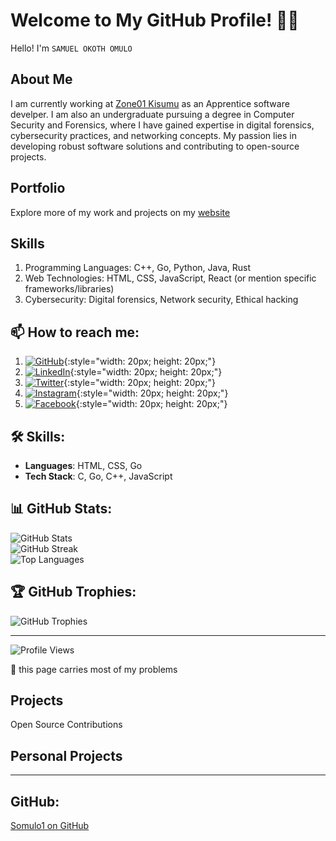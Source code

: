 # Welcome to My GitHub Profile! 👨‍💻
Hello! I'm `SAMUEL OKOTH OMULO`

## About Me

I am currently working at <a href="https://learn.zone01kisumu.ke">Zone01 Kisumu</a> as an Apprentice software develper. I am also an undergraduate pursuing a degree in Computer Security and Forensics, where I have gained expertise in digital forensics, cybersecurity practices, and networking concepts. My passion lies in developing robust software solutions and contributing to open-source projects.

## Portfolio

Explore more of my work and projects on my <a href="https://somulo1.github.io">website</a>

## Skills

   1.  Programming Languages: C++, Go, Python, Java, Rust
   2. Web Technologies: HTML, CSS, JavaScript, React (or mention specific frameworks/libraries)
   3. Cybersecurity: Digital forensics, Network security, Ethical hacking
## 📫 How to reach me:

1. [![GitHub](https://cdn.jsdelivr.net/npm/simple-icons@3.0.1/icons/github.svg)](https://github.com/somulo1){:style="width: 20px; height: 20px;"}
2. [![LinkedIn](https://cdn.jsdelivr.net/npm/simple-icons@3.0.1/icons/linkedin.svg)](https://www.linkedin.com/in/samuel-omulo-634694261){:style="width: 20px; height: 20px;"}
3. [![Twitter](https://cdn.jsdelivr.net/npm/simple-icons@3.0.1/icons/twitter.svg)](https://twitter.com/@jnr_omulo){:style="width: 20px; height: 20px;"}
4. [![Instagram](https://cdn.jsdelivr.net/npm/simple-icons@3.0.1/icons/instagram.svg)](https://instagram.com/your-instagram-handle){:style="width: 20px; height: 20px;"}
5. [![Facebook](https://cdn.jsdelivr.net/npm/simple-icons@3.0.1/icons/facebook.svg)](https://facebook.com/omulojnr){:style="width: 20px; height: 20px;"}


## 🛠️ Skills:

- **Languages**: HTML, CSS, Go
- **Tech Stack**: C, Go, C++, JavaScript

## 📊 GitHub Stats:

![GitHub Stats](https://github-readme-stats.vercel.app/api?username=somulo1&theme=synthwave&hide_border=true&include_all_commits=true&count_private=true)<br/>
![GitHub Streak](https://github-readme-streak-stats.herokuapp.com/?user=somulo1&theme=synthwave&hide_border=true)<br/>
![Top Languages](https://github-readme-stats.vercel.app/api/top-langs/?username=somulo1&theme=synthwave&hide_border=true&include_all_commits=true&count_private=true&layout=compact)

## 🏆 GitHub Trophies:

![GitHub Trophies](https://github-profile-trophy.vercel.app/?username=somulo1&theme=radical&no-frame=false&no-bg=true&margin-w=4)

---

![Profile Views](https://visitcount.itsvg.in/api?id=somulo1&icon=0&color=0)

<!-- Proudly created with GPRM (https://gprm.itsvg.in/) -->

🔭 this page carries most of my problems

## Projects
Open Source Contributions

## Personal Projects

---


## GitHub:

[Somulo1 on GitHub](https://github.com/somulo1) 

